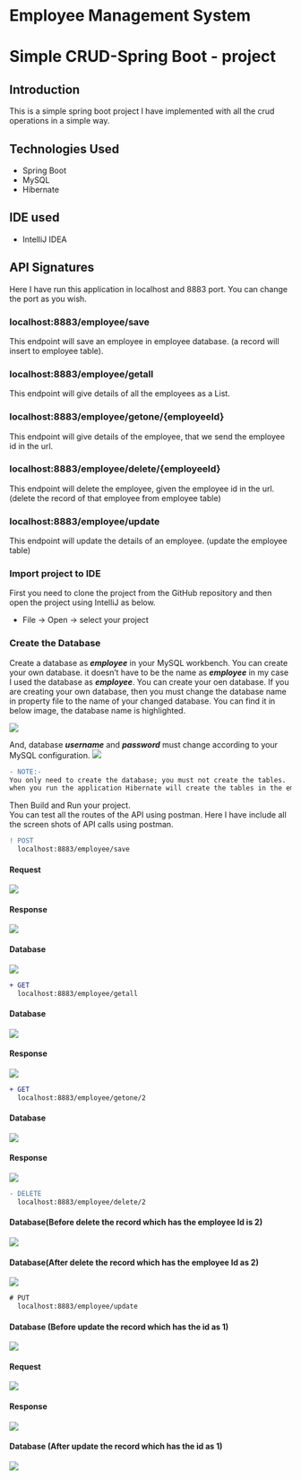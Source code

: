 # Employee Management System
# Simple CRUD-Spring Boot - project
##  Introduction
This is a simple spring boot project I have implemented with all the crud operations in a simple way.

##  Technologies Used
*  Spring Boot
*  MySQL
*  Hibernate

##  IDE used
*  IntelliJ IDEA

##  API Signatures
Here I have run this application in localhost and 8883 port. You can change the port as you wish.

### localhost:8883/employee/save
This endpoint will save an employee in employee database. (a record will insert to employee table).

### localhost:8883/employee/getall
This endpoint will give details of all the employees as a List.

### localhost:8883/employee/getone/{employeeId}
This endpoint will give details of the employee, that we send the employee id in the url.

### localhost:8883/employee/delete/{employeeId}
This endpoint will delete the employee, given the employee id in the url.(delete the record of that employee from employee table)

### localhost:8883/employee/update
This endpoint will update the details of an employee. (update the employee table)

###  Import project to IDE
First you need to clone the project from the GitHub repository and then open the project using IntelliJ as below.
*  File -> Open -> select your project
###  Create the Database
Create a database as _**employee**_ in your MySQL workbench. You can create your own database. it doesn’t have to be the name as _**employee**_ in my case I used the database as _**employee**_. You can create your oen database.  If you are creating your own database, then you must change the database name in property file to the name of your changed database. You can find it in below image, the database name is highlighted.

![](https://github.com/KDVC/images/blob/master/Capture4.PNG)

And, database _**username**_ and _**password**_ must change according to your MySQL configuration.
![](https://github.com/KDVC/images/blob/master/Capture5.PNG)

```diff
- NOTE:- 
You only need to create the database; you must not create the tables. 
when you run the application Hibernate will create the tables in the employee database for you.
```
Then Build and Run your project.    
You can test all the routes of the API using postman. Here I have include all the screen shots of API calls using postman.

```diff
! POST 
  localhost:8883/employee/save
```
#### Request
![](https://github.com/KDVC/images/blob/master/Capture6.PNG)

#### Response
![](https://github.com/KDVC/images/blob/master/Capture7.PNG)

#### Database
![](https://github.com/KDVC/images/blob/master/Capture8.PNG)

```diff
+ GET  
  localhost:8883/employee/getall
```
#### Database
![](https://github.com/KDVC/images/blob/master/Capture9.PNG)

#### Response
![](https://github.com/KDVC/images/blob/master/10.PNG)

```diff
+ GET  
  localhost:8883/employee/getone/2
```
#### Database
![](https://github.com/KDVC/images/blob/master/Capture9.PNG)

#### Response
![](https://github.com/KDVC/images/blob/master/11.PNG)

```diff
- DELETE  
  localhost:8883/employee/delete/2
```
#### Database(Before delete the record which has the employee Id is 2)
![](https://github.com/KDVC/images/blob/master/Capture9.PNG)

#### Database(After delete the record which has the employee Id as 2)
![](https://github.com/KDVC/images/blob/master/12.PNG)

```diff
# PUT  
  localhost:8883/employee/update
```
#### Database (Before update the record which has the id as 1)
![](https://github.com/KDVC/images/blob/master/12.PNG)

#### Request
![](https://github.com/KDVC/images/blob/master/13.PNG)

#### Response
![](https://github.com/KDVC/images/blob/master/14.PNG)

#### Database (After update the record which has the id as 1)
![](https://github.com/KDVC/images/blob/master/15.PNG)
